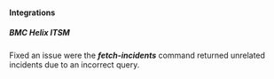 
#### Integrations

##### BMC Helix ITSM

Fixed an issue were the ***fetch-incidents*** command returned unrelated incidents due to an incorrect query.
